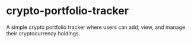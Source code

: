 # crypto-portfolio-tracker
A simple crypto portfolio tracker where users can add, view, and manage their cryptocurrency holdings.
